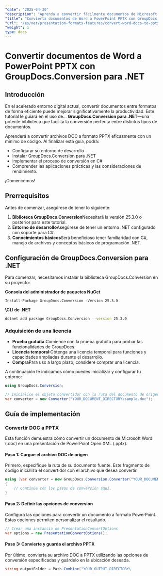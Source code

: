 ```yaml
---
"date": "2025-04-30"
"description": "Aprenda a convertir fácilmente documentos de Microsoft Word en atractivas presentaciones de PowerPoint con GroupDocs.Conversion para .NET. Mejore su productividad con solo unas pocas líneas de código."
"title": "Convierta documentos de Word a PowerPoint PPTX con GroupDocs.Conversion para .NET"
"url": "/es/net/presentation-formats-features/convert-word-docs-to-pptx-groupdocs-net/"
"weight": 1
type: docs
---
```

# Convertir documentos de Word a PowerPoint PPTX con GroupDocs.Conversion para .NET

## Introducción
En el acelerado entorno digital actual, convertir documentos entre formatos de forma eficiente puede mejorar significativamente la productividad. Este tutorial le guiará en el uso de... **GroupDocs.Conversion para .NET**—una potente biblioteca que facilita la conversión perfecta entre distintos tipos de documentos.

Aprenderá a convertir archivos DOC a formato PPTX eficazmente con un mínimo de código. Al finalizar esta guía, podrá:
- Configurar su entorno de desarrollo
- Instalar GroupDocs.Conversion para .NET
- Implementar el proceso de conversión en C#
- Comprender las aplicaciones prácticas y las consideraciones de rendimiento.

¡Comencemos!

## Prerrequisitos
Antes de comenzar, asegúrese de tener lo siguiente:
1. **Biblioteca GroupDocs.Conversion**Necesitará la versión 25.3.0 o posterior para este tutorial.
2. **Entorno de desarrollo**Asegúrese de tener un entorno .NET configurado con soporte para C#.
3. **Conocimientos básicos**Será beneficioso tener familiaridad con C#, manejo de archivos y conceptos básicos de programación .NET.

## Configuración de GroupDocs.Conversion para .NET
Para comenzar, necesitamos instalar la biblioteca GroupDocs.Conversion en su proyecto:

**Consola del administrador de paquetes NuGet**
```shell
Install-Package GroupDocs.Conversion -Version 25.3.0
```

**\CLI de .NET**
```bash
dotnet add package GroupDocs.Conversion --version 25.3.0
```

### Adquisición de una licencia
- **Prueba gratuita**:Comience con la prueba gratuita para probar las funcionalidades de GroupDocs.
- **Licencia temporal**:Obtenga una licencia temporal para funciones y capacidades ampliadas durante el desarrollo.
- **Compra**Para uso a largo plazo, considere comprar una licencia.

A continuación te indicamos cómo puedes inicializar y configurar tu entorno:
```csharp
using GroupDocs.Conversion;

// Inicialice el objeto convertidor con la ruta del documento de origen
var converter = new Converter("YOUR_DOCUMENT_DIRECTORY\sample.doc");
```

## Guía de implementación

### Convertir DOC a PPTX
Esta función demuestra cómo convertir un documento de Microsoft Word (.doc) en una presentación de PowerPoint Open XML (.pptx).

#### Paso 1: Cargue el archivo DOC de origen
Primero, especifique la ruta de su documento fuente. Este fragmento de código inicializa el convertidor con el archivo que desea convertir.
```csharp
using (var converter = new GroupDocs.Conversion.Converter("YOUR_DOCUMENT_DIRECTORY\sample.doc"))
{
    // Continúe con los pasos de conversión aquí.
}
```

#### Paso 2: Definir las opciones de conversión
Configura las opciones para convertir un documento a formato PowerPoint. Estas opciones permiten personalizar el resultado.
```csharp
// Crear una instancia de PresentationConvertOptions
var options = new PresentationConvertOptions();
```

#### Paso 3: Convierte y guarda el archivo PPTX
Por último, convierta su archivo DOC a PPTX utilizando las opciones de conversión especificadas y guárdelo en la ubicación deseada.
```csharp
string outputFolder = Path.Combine("YOUR_OUTPUT_DIRECTORY\
